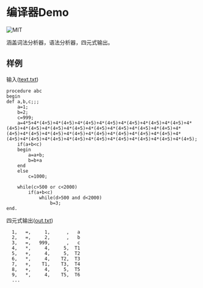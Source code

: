 # 编译器Demo
![MIT](https://img.shields.io/badge/license-MIT-green)

涵盖词法分析器，语法分析器，四元式输出。

## 样例

输入([text.txt](Compilation/text.txt))

```
procedure abc
begin
def a,b,c;;;
	a=1;
	b=2;
	c=999;
	a=4*5+4*(4+5)+4*(4+5)+4*(4+5)+4*(4+5)+4*(4+5)+4*(4+5)+4*(4+5)+4*(4+5)+4*(4+5)+4*(4+5)+4*(4+5)+4*(4+5)+4*(4+5)+4*(4+5)+4*(4+5)+4*(4+5)+4*(4+5)+4*(4+5)+4*(4+5)+4*(4+5)+4*(4+5)+4*(4+5)+4*(4+5)+4*(4+5)+4*(4+5)+4*(4+5)+4*(4+5)+4*(4+5)+4*(4+5)+4*(4+5)+4*(4+5)+4*(4+5);
	if(a+b<c)
	begin
		a=a+b;
		b=b+a
	end
	else
		c=1000;

	while(c>500 or c<2000)
		if(a+b<c)
			while(d>500 and d<2000)
				b=3;
end.
```

四元式输出([out.txt](Compilation/out.txt))

```
  1,   =,     1,      ,   a
  2,   =,     2,      ,   b
  3,   =,   999,      ,   c
  4,   *,     4,     5,  T1
  5,   +,     4,     5,  T2
  6,   *,     4,    T2,  T3
  7,   +,    T1,    T3,  T4
  8,   +,     4,     5,  T5
  9,   *,     4,    T5,  T6
  ...
```

